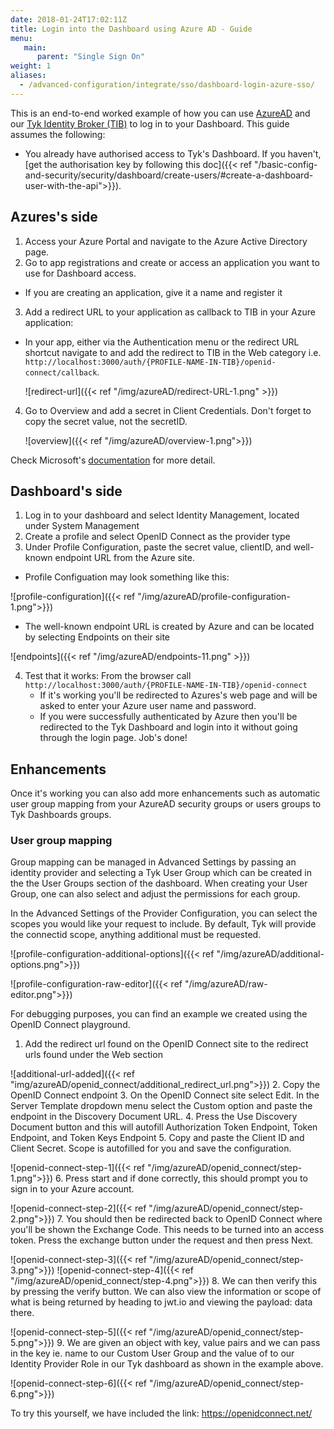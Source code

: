 ```yaml
---
date: 2018-01-24T17:02:11Z
title: Login into the Dashboard using Azure AD - Guide
menu:
   main:
      parent: "Single Sign On"
weight: 1
aliases:
  - /advanced-configuration/integrate/sso/dashboard-login-azure-sso/
---
```


This is an end-to-end worked example of how you can use [AzureAD](https://azure.microsoft.com/en-gb/services/active-directory/) and our [Tyk Identity Broker (TIB)](https://tyk.io/docs/concepts/tyk-components/identity-broker/
) to log in to your Dashboard.
This guide assumes the following:

* You already have authorised access to Tyk's Dashboard. If you haven't, [get the authorisation key by following this doc]({{< ref "/basic-config-and-security/security/dashboard/create-users/#create-a-dashboard-user-with-the-api">}}).

## Azures's side
1. Access your Azure Portal and navigate to the Azure Active Directory page.
2. Go to app registrations and create or access an application you want to use for Dashboard access.
  - If you are creating an application, give it a name and register it 
3. Add a redirect URL to your application as callback to TIB in your Azure application:
  - In your app, either via the Authentication menu or the redirect URL shortcut navigate to and add the redirect to TIB in the Web category i.e. `http://localhost:3000/auth/{PROFILE-NAME-IN-TIB}/openid-connect/callback`.

    ![redirect-url]({{< ref "/img/azureAD/redirect-URL-1.png" >}})
4. Go to Overview and add a secret in Client Credentials. Don't forget to copy the secret value, not the secretID. 

    ![overview]({{< ref "/img/azureAD/overview-1.png">}})

Check Microsoft's [documentation](https://docs.microsoft.com/en-us/azure/active-directory/develop/quickstart-register-app) for more detail.

## Dashboard's side 
1. Log in to your dashboard and select Identity Management, located under System Management
2. Create a profile and select OpenID Connect as the provider type
3. Under Profile Configuration, paste the secret value, clientID, and well-known endpoint URL from the Azure site. 
  - Profile Configuation may look something like this:

  ![profile-configuration]({{< ref "/img/azureAD/profile-configuration-1.png">}})

  - The well-known endpoint URL is created by Azure and can be located by selecting Endpoints on their site

  ![endpoints]({{< ref "/img/azureAD/endpoints-11.png" >}})

4. Test that it works:
   From the browser call `http://localhost:3000/auth/{PROFILE-NAME-IN-TIB}/openid-connect`
    - If it's working you'll be redirected to Azures's web page and will be asked to enter your Azure user name and password.
    - If you were successfully authenticated by Azure then you'll be redirected to the Tyk Dashboard and login into it without going through the login page. Job's done!

## Enhancements

Once it's working you can also add more enhancements such as automatic user group mapping from your AzureAD security groups or users groups to Tyk Dashboards groups.

### User group mapping
Group mapping can be managed in Advanced Settings by passing an identity provider and selecting a Tyk User Group which can be created in the the User Groups section of
the dashboard. When creating your User Group, one can also select and adjust the permissions for each group.

In the Advanced Settings of the Provider Configuration, you can select the scopes you would like your request to include. By default, Tyk will provide the connectid scope, anything additional must be requested. 

![profile-configuration-additional-options]({{< ref "/img/azureAD/additional-options.png">}})

![profile-configuration-raw-editor]({{< ref "/img/azureAD/raw-editor.png">}})

For debugging purposes, you can find an example we created using the OpenID Connect playground.
1. Add the redirect url found on the OpenID Connect site to the redirect urls found under the Web section

![additional-url-added]({{< ref "img/azureAD/openid_connect/additional_redirect_url.png">}})
2. Copy the OpenID Connect endpoint
3. On the OpenID Connect site select Edit. In the Server Template dropdown menu select the Custom option and paste the endpoint in the Discovery Document URL. 
4. Press the Use Discovery Document button and this will autofill Authorization Token Endpoint, Token Endpoint, and Token Keys Endpoint
5. Copy and paste the Client ID and Client Secret. Scope is autofilled for you and save the configuration.

![openid-connect-step-1]({{< ref "/img/azureAD/openid_connect/step-1.png">}})
6. Press start and if done correctly, this should prompt you to sign in to your Azure account.

![openid-connect-step-2]({{< ref "/img/azureAD/openid_connect/step-2.png">}})
7. You should then be redirected back to OpenID Connect where you'll be shown the Exchange Code. This needs to be turned into an access token. Press the exchange button under the request and then press Next.

![openid-connect-step-3]({{< ref "/img/azureAD/openid_connect/step-3.png">}})
![openid-connect-step-4]({{< ref "/img/azureAD/openid_connect/step-4.png">}})
8. We can then verify this by pressing the verify button. We can also view the information or scope of what is being returned by heading to jwt.io and viewing the payload: data there.

![openid-connect-step-5]({{< ref "/img/azureAD/openid_connect/step-5.png">}})
9. We are given an object with key, value pairs and we can pass in the key ie. name to our Custom User Group and the value of to our Identity Provider Role in our Tyk dashboard as shown in the example above. 

![openid-connect-step-6]({{< ref "/img/azureAD/openid_connect/step-6.png">}})

To try this yourself, we have included the link: https://openidconnect.net/